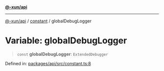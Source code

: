 [**@-xun/api**](../../README.md)

***

[@-xun/api](../../README.md) / [constant](../README.md) / globalDebugLogger

# Variable: globalDebugLogger

> `const` **globalDebugLogger**: `ExtendedDebugger`

Defined in: [packages/api/src/constant.ts:8](https://github.com/Xunnamius/api-utils/blob/26ff5418e5bdc48556430bd75dc6bad0dc96e47c/packages/api/src/constant.ts#L8)
